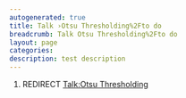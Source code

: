 ```yaml
---
autogenerated: true
title: Talk ›Otsu Thresholding%2Fto do
breadcrumb: Talk Otsu Thresholding%2Fto do
layout: page
categories: 
description: test description
---
```


1.  REDIRECT [Talk:Otsu Thresholding](Talk_Otsu_Thresholding "wikilink")
